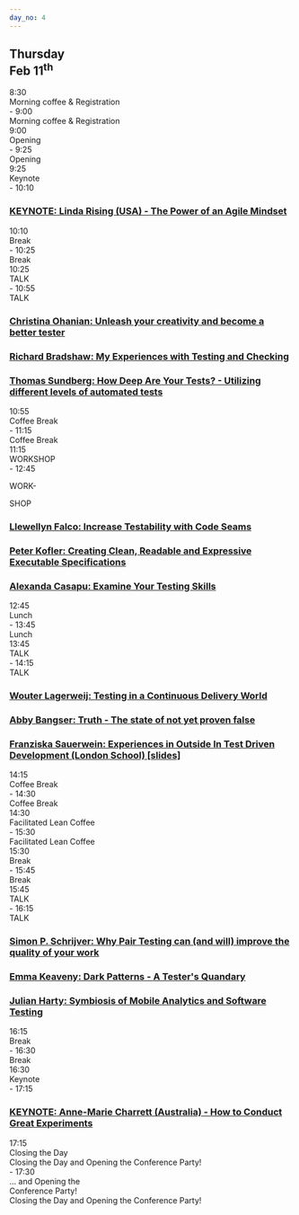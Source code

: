 ```yaml
---
day_no: 4
---
```


<article class="schedule">
  <hgroup class="row">
    <h2 class="col-md-10 col-md-offset-2">Thursday<br><span>Feb 11<sup>th</sup></span></h2>
  </hgroup>

  <section class="timetable">
  	<div class="row meta">
		<div class="col-xs-2 col-sm-1 start-time"><time class="start">8:30</time></div>
		<div class="visible-sm-block col-sm-10 description">Morning coffee &amp; Registration</div>
		<div class="col-xs-2 col-xs-offset-8 col-sm-1 col-sm-offset-0 end-time"> - <time class="end">9:00</time></div>
		<div class="col-xs-12 hidden-sm col-md-10 description">Morning coffee &amp; Registration</div>
	</div>
  	<div class="row meta">
		<div class="col-xs-2 col-sm-1 start-time"><time class="start">9:00</time></div>
		<div class="visible-sm-block col-sm-10 description">Opening</div>
		<div class="col-xs-2 col-xs-offset-8 col-sm-1 col-sm-offset-0 end-time"> - <time class="end">9:25</time></div>
		<div class="col-xs-12 hidden-sm col-md-10 description">Opening</div>
	</div>
  	<div class="row keynote">
		<div class="col-xs-2 col-sm-1 start-time"><time class="start">9:25</time></div>
		<div class="visible-xs-block col-xs-8 visible-sm-block col-sm-10 description">Keynote</div>
		<div class="col-xs-2 col-sm-1 end-time"> - <time class="end">10:10</time></div>
		<div class="col-md-10 keynote"><h3><a href="/topics/#linda-rising"><span class="hidden-xs hidden-sm">KEYNOTE:</span> Linda Rising (USA) - The Power of an Agile Mindset</a></h3></div>
	</div>
  	<div class="row break">
		<div class="col-xs-2 col-sm-1 start-time"><time class="start">10:10</time></div>
		<div class="visible-xs-block col-xs-8 visible-sm-block col-sm-10 description">Break</div>
		<div class="col-xs-2 col-sm-1 end-time"> - <time class="end">10:25</time></div>
		<div class="hidden-xs hidden-sm col-md-10 description">Break</div>
	</div>
  	<div class="row talk">
		<div class="col-xs-2 col-sm-1 start-time"><time class="start">10:25</time></div>
		<div class="visible-xs-block col-xs-8 visible-sm-block col-sm-10 description">TALK</div>
		<div class="col-xs-2 col-sm-1 end-time"> - <time class="end">10:55</time></div>
		<div class="hidden-xs hidden-sm col-md-1 top-to-bottom">TALK</div>
		<div class="col-sm-4 col-md-3 col-xs-12 session"><h3><a href="/topics/#christina-ohanian">Christina Ohanian: Unleash your creativity and become a better tester</a></h3></div>
		<div class="col-sm-4 col-md-3 col-xs-12 session"><h3><a href="/topics/#richard-bradshaw">Richard Bradshaw: My Experiences with Testing and Checking</a></h3></div>
		<div class="col-sm-4 col-md-3 col-xs-12 session"><h3><a href="/topics/#thomas-sundberg">Thomas Sundberg: How Deep Are Your Tests? - Utilizing different levels of automated tests</a></h3></div>
	</div>
  	<div class="row break">
		<div class="col-xs-2 col-sm-1 start-time"><time class="start">10:55</time></div>
		<div class="visible-xs-block col-xs-8 visible-sm-block col-sm-10 description">Coffee Break</div>
		<div class="col-xs-2 col-sm-1 end-time"> - <time class="end">11:15</time></div>
		<div class="hidden-xs hidden-sm col-md-10 description">Coffee Break</div>
	</div>
  	<div class="row workshop">
		<div class="col-xs-2 col-sm-1 start-time"><time class="start">11:15</time></div>
		<div class="visible-xs-block col-xs-8 visible-sm-block col-sm-10 description">WORKSHOP</div>
		<div class="col-xs-2 col-sm-1 end-time"> - <time class="end">12:45</time></span></div>
		<div class="hidden-xs hidden-sm col-md-1 top-to-bottom"><p class="lr">WORK-</p><p class="lr">SHOP</p></div>
		<div class="col-sm-4 col-md-3 session"><h3><a href="/topics/#llewellyn-falco">Llewellyn Falco: Increase Testability with Code Seams</a></h3></div>
		<div class="col-sm-4 col-md-3 session"><h3><a href="/topics/#peter-kofler">Peter Kofler: Creating Clean, Readable and Expressive Executable Specifications</a></h3></div>
		<div class="col-sm-4 col-md-3 session"><h3><a href="/topics/#alexandra-casapu">Alexanda Casapu: Examine Your Testing Skills</a></h3></div>
	</div>
  	<div class="row break">
		<div class="col-xs-2 col-sm-1 start-time"><time class="start">12:45</time></div>
		<div class="visible-xs-block col-xs-8 visible-sm-block col-sm-10 description">Lunch</div>
		<div class="col-xs-2 col-sm-1 end-time"> - <time class="end">13:45</time></div>
		<div class="hidden-xs hidden-sm col-md-10 description">Lunch</div>
	</div>
  	<div class="row talk">
		<div class="col-xs-2 col-sm-1 start-time"><time class="start">13:45</time></div>
		<div class="visible-xs-block col-xs-8 visible-sm-block col-sm-10 description">TALK</div>
		<div class="col-xs-2 col-sm-1 end-time"> - <time class="end">14:15</time></div>
		<div class="hidden-xs hidden-sm col-md-1 top-to-bottom">TALK</div>
		<div class="col-sm-4 col-md-3 session"><h3><a href="/topics/#wouter-lagerweij">Wouter Lagerweij: Testing in a Continuous Delivery World</a></h3></div>
		<div class="col-sm-4 col-md-3 session"><h3><a href="/topics/#speak-easy-speakers">Abby Bangser: Truth - The state of not yet proven false</a></h3></div>
		<div class="col-sm-4 col-md-3 session"><h3><a href="/topics/#franziska-sauerwein">Franziska Sauerwein: Experiences in Outside In Test Driven Development (London School) </a>
    <a href=" http://slides.com/franziskasauerwein/outside">[slides]</a></h3></div>
	</div>
  	<div class="row break">
		<div class="col-xs-2 col-sm-1 start-time"><time class="start">14:15</time></div>
		<div class="visible-xs-block col-xs-8 visible-sm-block col-sm-10 description">Coffee Break</div>
		<div class="col-xs-2 col-sm-1 end-time"> - <time class="end">14:30</time></div>
		<div class="hidden-xs hidden-sm col-md-10 description">Coffee Break</div>
	</div>
  	<div class="row open-space">
		<div class="col-xs-2 col-sm-1 start-time"><time class="start">14:30</time></div>
		<div class="visible-xs-block col-xs-8 visible-sm-block col-sm-10 description">Facilitated Lean Coffee</div>
		<div class="col-xs-2 col-sm-1 end-time"> - <time class="end">15:30</time></div>
		<div class="hidden-xs hidden-sm col-md-10 description">Facilitated Lean Coffee</div>
	</div>
  	<div class="row break">
		<div class="col-xs-2 col-sm-1 start-time"><time class="start">15:30</time></div>
		<div class="visible-xs-block col-xs-8 visible-sm-block col-sm-10 description">Break</div>
		<div class="col-xs-2 col-sm-1 end-time"> - <time class="end">15:45</time></div>
		<div class="hidden-xs hidden-sm col-md-10 description">Break</div>
	</div>
  	<div class="row talk">
		<div class="col-xs-2 col-sm-1 start-time"><time class="start">15:45</time></div>
		<div class="visible-xs-block col-xs-8 visible-sm-block col-sm-10 description">TALK</div>
		<div class="col-xs-2 col-sm-1 end-time"> - <time class="end">16:15</time></div>
		<div class="hidden-xs hidden-sm col-md-1 top-to-bottom">TALK</div>
		<div class="col-sm-4 col-md-3 session"><h3><a href="/topics/#simon-p-schrijver">Simon P. Schrijver: Why Pair Testing can (and will) improve the quality of your work </a></h3></div>
		<div class="col-sm-4 col-md-3 session"><h3><a href="/topics/#emma-keaveny">Emma Keaveny: Dark Patterns - A Tester's Quandary</a></h3></div>
		<div class="col-sm-4 col-md-3 session"><h3><a href="/topics/#julian-harty">Julian Harty: Symbiosis of Mobile Analytics and Software Testing</a></h3></div>
	</div>
  	<div class="row break">
		<div class="col-xs-2 col-sm-1 start-time"><time class="start">16:15</time></div>
		<div class="visible-xs-block col-xs-8 visible-sm-block col-sm-10 description">Break</div>
		<div class="col-xs-2 col-sm-1 end-time"> - <time class="end">16:30</time></div>
		<div class="hidden-xs hidden-sm col-md-10 description">Break</div>
	</div>
  	<div class="row keynote">
		<div class="col-xs-2 col-sm-1 start-time"><time class="start">16:30</time></div>
		<div class="visible-xs-block col-xs-8 visible-sm-block col-sm-10 description">Keynote</div>
		<div class="col-xs-2 col-sm-1 end-time"> - <time class="end">17:15</time></div>
		<div class="col-md-10 keynote"><h3><a href="/topics/#anne-marie-charrett"><span class="hidden-xs hidden-sm">KEYNOTE:</span> Anne-Marie Charrett (Australia) - How to Conduct Great Experiments</a></h3></div>
	</div>
  	<div class="row meta">
		<div class="col-xs-2 col-sm-1 start-time"><time class="start">17:15</time></div>
		<div class="visible-xs-block col-xs-8 description">Closing the Day</div>
		<div class="visible-sm-block col-sm-10 description">Closing the Day and Opening the Conference Party!</div>
		<div class="col-xs-2 col-sm-1 end-time"> - <time class="end">17:30</time></div>
		<div class="visible-xs-block col-xs-12 description">... and Opening the<br/>Conference Party!</div>
		<div class="hidden-xs hidden-sm col-md-10 description">Closing the Day and Opening the Conference Party!</div>
	</div>
  </section>



</article>
